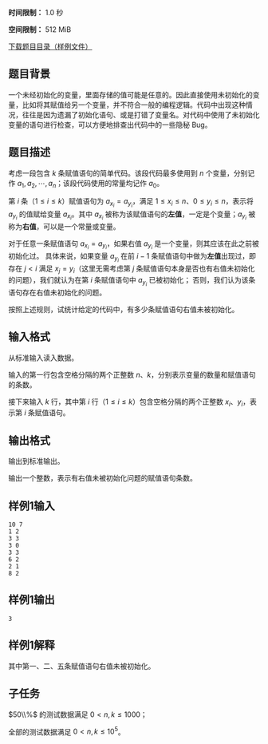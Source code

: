 


**时间限制：** 1.0 秒 


**空间限制：** 512 MiB

[下载题目目录（样例文件）](examples/CSP202203-1.zip)




## 题目背景

一个未经初始化的变量，里面存储的值可能是任意的。因此直接使用未初始化的变量，比如将其赋值给另一个变量，并不符合一般的编程逻辑。代码中出现这种情况，往往是因为遗漏了初始化语句、或是打错了变量名。对代码中使用了未初始化变量的语句进行检查，可以方便地排查出代码中的一些隐秘 Bug。

## 题目描述

考虑一段包含 $k$ 条赋值语句的简单代码。该段代码最多使用到 $n$ 个变量，分别记作 $a_1, a_2, \cdots, a_n$；该段代码使用的常量均记作 $a_0$。

第 $i$ 条（$1 \leq i \leq k$）赋值语句为 $a_{x_i} = a_{y_i}$，满足 $1 \leq x_i \leq n$、$0 \leq y_i \leq n$，表示将 $a_{y_i}$ 的值赋给变量 $a_{x_i}$。其中 $a_{x_i}$ 被称为该赋值语句的**左值**，一定是个变量；$a_{y_i}$ 被称为**右值**，可以是一个常量或变量。

对于任意一条赋值语句 $a_{x_i} = a_{y_i}$，如果右值 $a_{y_i}$ 是一个变量，则其应该在此之前被初始化过。
具体来说，如果变量 $a_{y_i}$ 在前 $i-1$ 条赋值语句中做为**左值**出现过，即存在 $j < i$ 满足 $x_j = y_i$（这里无需考虑第 $j$ 条赋值语句本身是否也有右值未初始化的问题），我们就认为在第 $i$ 条赋值语句中 $a_{y_i}$ 已被初始化；
否则，我们认为该条语句存在右值未初始化的问题。

按照上述规则，试统计给定的代码中，有多少条赋值语句右值未被初始化。

## 输入格式

从标准输入读入数据。

输入的第一行包含空格分隔的两个正整数 $n$、$k$，分别表示变量的数量和赋值语句的条数。

接下来输入 $k$ 行，其中第 $i$ 行（$1 \leq i \leq k$）包含空格分隔的两个正整数 $x_i$、$y_i$，表示第 $i$ 条赋值语句。

## 输出格式

输出到标准输出。

输出一个整数，表示有右值未被初始化问题的赋值语句条数。








## 样例1输入

```plain
10 7
1 2
3 3
3 0
3 3
6 2
2 1
8 2
```



## 样例1输出

```plain
3
```


## 样例1解释

其中第一、二、五条赋值语句右值未被初始化。

## 子任务

$50\\%$ 的测试数据满足 $0 < n, k \leq 1000$；

全部的测试数据满足 $0 < n, k \leq 10^{5}$。